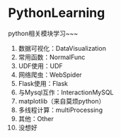 # PythonLearning

python相关模块学习~~~

1. 数据可视化：DataVisualization
2. 常用函数：NormalFunc
3. UDF使用：UDF
4. 网络爬虫：WebSpider
5. Flask使用：Flask
6. 与Mysql互作：InteractionMySQL
7. matplotlib（来自莫烦python）
8. 多线程计算：multiProcessing
9. 其他：Other
10. 没想好